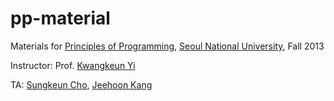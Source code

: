pp-material
===========

Materials for [Principles of Programming](http://ropas.snu.ac.kr/~kwang/4190.210/13), [Seoul National University](http://www.snu.ac.kr), Fall 2013

Instructor: Prof. [Kwangkeun Yi](http://ropas.snu.ac.kr/~kwang)

TA: [Sungkeun Cho](http://ropas.snu.ac.kr/~skcho), [Jeehoon Kang](http://ropas.snu.ac.kr/~jhkang)
